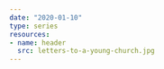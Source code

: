 ```yaml
---
date: "2020-01-10"
type: series
resources:
- name: header
  src: letters-to-a-young-church.jpg
---
```


